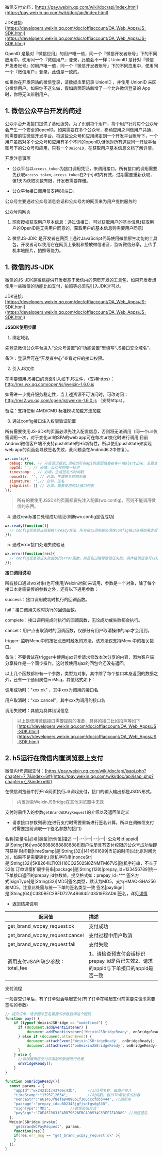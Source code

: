 微信支付文档：[https://pay.weixin.qq.com/wiki/doc/api/index.html](https://pay.weixin.qq.com/wiki/doc/api/index.html)

JDK链接: [https://developers.weixin.qq.com/doc/offiaccount/OA_Web_Apps/JS-SDK.html](https://developers.weixin.qq.com/doc/offiaccount/OA_Web_Apps/JS-SDK.html)


OpenID 是最对『微信应用』的用户唯一值，同一个『微信开发者账号』下的不同应用中，使用同一个『微信用户』登录，此值会不一样；UnionID 是针对『微信开发者账号』的用户唯一值，同一个『微信开发者账号』下的不同应用中，使用同一个『微信用户』登录，此值是一致的。

如果你在开发网站的微信登录，请数据库里记录 UnionID ，并使用 UnionID 来区分微信用户。如果你不这么做，假如后面网站新增了一个允许微信登录的 App 时，你将无法辨别用户。

## 1. 微信公众平台开发的简述

公众平台开发接口提供了基础服务，为了识别每个用户，每个用户针对每个公众号会产生一个安全的openID。如果需要在多个公众号，移动应用之间做用户共通，则需要前往微信开发平台，将这些公众号和应用绑定到一个开发平台账号下，一个用户虽然对多个公众号和应用有多个不同的openID,但他对所有这些同一开放平台账号下的公众号和应用，只有一个`UnionID`，在获取用户基本信息文档了解详情。

开发注意事项

- 公众平台以`access_token`为接口调用凭证，来调用接口，所有接口的调用需要先获取`access_token`, `access_token`在2个小时内有效，过期需要重新获取，但1天内获取次数有限，开发者需要存储。

- 公众平台接口调用仅支持80端口。

公众号主要通过公众号消息会话和公众号内的网页来为用户提供服务的

公众号内网页

1. 网页授权获取用户基本信息：通过该接口，可以获取用户的基本信息(获取用户的OpenID是无需用户同意的，获取用户的基本信息则需要用户同意)

2. 微信JS-JDK: 是开发者在网页上通过JavaScript代码使用微信原生功能的工具包，开发者可以使用它在网页上录制和播放微信语音，监听微信分享，上传手机本地图片，拍照等能力。

## 1. 微信的JS-JDK

微信的JS-JDK是微信提供开发者基于微信内的网页开发的工具包，如果开发者想使用一些微信的功能比如支付，拍照等必须先引入JDK才可以。

JDK链接: [https://developers.weixin.qq.com/doc/offiaccount/OA_Web_Apps/JS-SDK.html](https://developers.weixin.qq.com/doc/offiaccount/OA_Web_Apps/JS-SDK.html)

**JSSDK使用步骤**

1. 绑定域名

先登录微信公众平台进入“公众号设置”的“功能设置”里填写“JS接口安全域名”。

备注：登录后可在“开发者中心”查看对应的接口权限。

2. 引入JS文件

在需要调用JS接口的页面引入如下JS文件，（支持https）：http://res.wx.qq.com/open/js/jweixin-1.6.0.js

如需进一步提升服务稳定性，当上述资源不可访问时，可改访问：http://res2.wx.qq.com/open/js/jweixin-1.6.0.js （支持https）。

备注：支持使用 AMD/CMD 标准模块加载方法加载

3. 通过config接口注入权限验证配置

所有需要使用JS-SDK的页面必须先注入配置信息，否则将无法调用（同一个url仅需调用一次，对于变化url的SPA的web app可在每次url变化时进行调用,目前Android微信客户端不支持pushState的H5新特性，所以使用pushState来实现web app的页面会导致签名失败，此问题会在Android6.2中修复）。

```js
wx.config({
  debug: true, // 开启调试模式,调用的所有api的返回值会在客户端alert出来，若要查看传入的参数，可以在pc端打开，参数信息会通过log打出，仅在pc端时才会打印。
  appId: '', // 必填，公众号的唯一标识
  timestamp: , // 必填，生成签名的时间戳
  nonceStr: '', // 必填，生成签名的随机串
  signature: '',// 必填，签名
  jsApiList: [] // 必填，需要使用的JS接口列表
});
```

> 所有的要使用JSSDK的页面都要先注入配置(wx.config)，否则不能调用微信的东西。

4. 通过ready接口处理成功验证(判断wx.config是否成功)

```js
wx.ready(function(){
  // config信息验证后会执行ready方法，所有接口调用都必须在config接口获得结果之后，config是一个客户端的异步操作，所以如果需要在页面加载时就调用相关接口(指的是微信的接口)，则须把相关接口放在ready函数中调用来确保正确执行。对于用户触发时才调用的接口，则可以直接调用，不需要放在ready函数中。
});
```

5. 通过error接口处理失败验证

```js
wx.error(function(res){
  // config信息验证失败会执行error函数，如签名过期导致验证失败，具体错误信息可以打开config的debug模式查看，也可以在返回的res参数中查看，对于SPA可以在这里更新签名。
});
```

**接口调用说明**

所有接口通过wx对象(也可使用jWeixin对象)来调用，参数是一个对象，除了每个接口本身需要传的参数之外，还有以下通用参数：

success：接口调用成功时执行的回调函数。

fail：接口调用失败时执行的回调函数。

complete：接口调用完成时执行的回调函数，无论成功或失败都会执行。

cancel：用户点击取消时的回调函数，仅部分有用户取消操作的api才会用到。

trigger: 监听Menu中的按钮点击时触发的方法，该方法仅支持Menu中的相关接口。

备注：不要尝试在trigger中使用ajax异步请求修改本次分享的内容，因为客户端分享操作是一个同步操作，这时候使用ajax的回包会还没有返回。

以上几个函数都带有一个参数，类型为对象，其中除了每个接口本身返回的数据之外，还有一个通用属性errMsg，其值格式如下：

调用成功时："xxx:ok" ，其中xxx为调用的接口名

用户取消时："xxx:cancel"，其中xxx为调用的接口名

调用失败时：其值为具体错误信息

> 以上是使用微信接口需要提前的准备，具体的接口比如拍照等如下 [https://developers.weixin.qq.com/doc/offiaccount/OA_Web_Apps/JS-SDK.html](https://developers.weixin.qq.com/doc/offiaccount/OA_Web_Apps/JS-SDK.html)



## 2. h5运行在微信内置浏览器上支付

微信内H5调起支付：[https://pay.weixin.qq.com/wiki/doc/api/jsapi.php?chapter=7_7&index=6#](https://pay.weixin.qq.com/wiki/doc/api/jsapi.php?chapter=7_7&index=6#)


在微信浏览器中打开h5网页执行JS调起支付，接口的输入输出都是JSON形式。

> 内置对象WeixinJSBridge在其他浏览器中无效

支付时需传入的参数`getBrandWCPayRequest`的介绍以及返回值定义

- 请求接口参数列表(在进行支付时需要重新进行签名计算，所以在调微信支付时需要提前调取一个签名参数的接口)

名称|变量名|必填|类型|示例值|描述
--| :--|:--|:--|:--|:
公众号id|appid|是|String(16)|wx8888888888888888|商户注册具有支付权限的公众号成功后即可获得
时间戳|timeStamp|是|String(32)|1414561699|当前的时间(以北京时间为准，如果不是需要转化)
随机字符串|nonceStr|是|String(32)|5K8264ILTKCH16CQ2502SI8ZNMTM67VS|随机字符串，不长于32位
订单详情扩展字符串|package|是|String(128)|prepay_id=123456789|统一下单接口返回的prepay_id参数值，提交格式如：prepay_id=***
签名方式|signType|是|String(32)|MD5|签名类型，默认为MD5，支持HMAC-SHA256和MD5。注意此处需与统一下单的签名类型一致
签名|paySign|是|String(64)|C380BEC2BFD727A4B6845133519F3AD6|签名，详见[详情](https://pay.weixin.qq.com/wiki/doc/api/jsapi.php?chapter=4_3)

- 返回结果说明

返回值|描述
--|:--
get_brand_wcpay_request:ok|支付成功
get_brand_wcpay_request:cancel|支付过程中用户取消
get_brand_wcpay_request:fail|支付失败
调用支付JSAPI缺少参数：total_fee|1、请检查预支付会话标识prepay_id是否已失效2、请求的appid与下单接口的appid是否一致

支付流程

一般提交订单后，有了订单就会唤起支付(有了订单在唤起支付前需要先请求需要签名的参数)

```js
// 提交订单，请求回来签名需要的参数后调这个函数
function pay() {
    if (typeof WeixinJSBridge == "undefined") {
      if (document.addEventListener) {
          document.addEventListener('WeixinJSBridgeReady', onBridgeReady, false);
      } else if (document.attachEvent) {
          document.attachEvent('WeixinJSBridgeReady', onBridgeReady);
          document.attachEvent('onWeixinJSBridgeReady', onBridgeReady);
      }
    } else {
      //将唤醒微信支付页面前的数据进行处理
      onBridgeReady();
    }
}
```

```js
function onBridgeReady(){
  const params = {
    "appId":"wx2421b1c4370ec43b",     //公众号名称，由商户传入     
    "timeStamp":"1395712654",         //时间戳，自1970年以来的秒数     
    "nonceStr":"e61463f8efa94090b1f366cccfbbb444", //随机串     
    "package":"prepay_id=u802345jgfjsdfgsdg888",     
    "signType":"MD5",         //微信签名方式：     
    "paySign":"70EA570631E4BB79628FBCA90534C63FF7FADD89" //微信签名 
  },
  WeixinJSBridge.invoke(
    'getBrandWCPayRequest', params, 
    function(res){
    if(res.err_msg == "get_brand_wcpay_request:ok" ){
    } 
  }); 
}
```